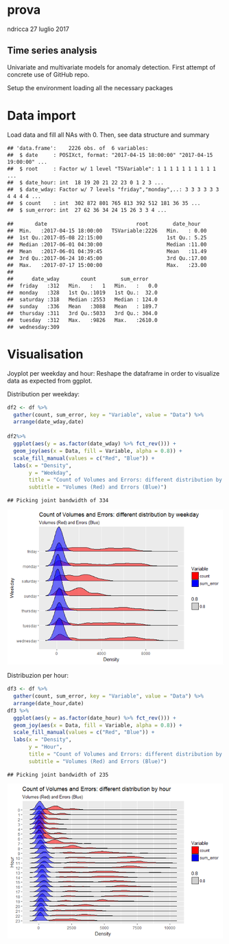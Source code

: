 prova
================
ndricca
27 luglio 2017

Time series analysis
--------------------

Univariate and multivariate models for anomaly detection. First attempt of concrete use of GitHub repo.

Setup the environment loading all the necessary packages

Data import
===========

Load data and fill all NAs with 0. Then, see data structure and summary

    ## 'data.frame':    2226 obs. of  6 variables:
    ##  $ date     : POSIXct, format: "2017-04-15 18:00:00" "2017-04-15 19:00:00" ...
    ##  $ root     : Factor w/ 1 level "TSVariable": 1 1 1 1 1 1 1 1 1 1 ...
    ##  $ date_hour: int  18 19 20 21 22 23 0 1 2 3 ...
    ##  $ date_wday: Factor w/ 7 levels "friday","monday",..: 3 3 3 3 3 3 4 4 4 4 ...
    ##  $ count    : int  302 872 801 765 813 392 512 181 36 35 ...
    ##  $ sum_error: int  27 62 36 34 24 15 26 3 3 4 ...

    ##       date                             root        date_hour    
    ##  Min.   :2017-04-15 18:00:00   TSVariable:2226   Min.   : 0.00  
    ##  1st Qu.:2017-05-08 22:15:00                     1st Qu.: 5.25  
    ##  Median :2017-06-01 04:30:00                     Median :11.00  
    ##  Mean   :2017-06-01 04:39:45                     Mean   :11.49  
    ##  3rd Qu.:2017-06-24 10:45:00                     3rd Qu.:17.00  
    ##  Max.   :2017-07-17 15:00:00                     Max.   :23.00  
    ##                                                                 
    ##      date_wday       count        sum_error     
    ##  friday   :312   Min.   :   1   Min.   :   0.0  
    ##  monday   :328   1st Qu.:1019   1st Qu.:  32.0  
    ##  saturday :318   Median :2553   Median : 124.0  
    ##  sunday   :336   Mean   :3088   Mean   : 189.7  
    ##  thursday :311   3rd Qu.:5033   3rd Qu.: 304.0  
    ##  tuesday  :312   Max.   :9826   Max.   :2610.0  
    ##  wednesday:309

Visualisation
=============

Joyplot per weekday and hour: Reshape the dataframe in order to visualize data as expected from ggplot.

Distribution per weekday:

``` r
df2 <- df %>% 
  gather(count, sum_error, key = "Variable", value = "Data") %>%
  arrange(date_wday,date)

df2%>% 
  ggplot(aes(y = as.factor(date_wday) %>% fct_rev())) +
  geom_joy(aes(x = Data, fill = Variable, alpha = 0.8)) +
  scale_fill_manual(values = c("Red", "Blue")) +
  labs(x = "Density",
       y = "Weekday",
       title = "Count of Volumes and Errors: different distribution by weekday",
       subtitle = "Volumes (Red) and Errors (Blue)")
```

    ## Picking joint bandwidth of 334

![](timeseries_files/figure-markdown_github-ascii_identifiers/ggjoy_weekday-1.png)

Distribuzion per hour:

``` r
df3 <- df %>% 
  gather(count, sum_error, key = "Variable", value = "Data") %>%
  arrange(date_hour,date) 
df3 %>% 
  ggplot(aes(y = as.factor(date_hour) %>% fct_rev())) +
  geom_joy(aes(x = Data, fill = Variable, alpha = 0.8)) +
  scale_fill_manual(values = c("Red", "Blue")) +
  labs(x = "Density",
       y = "Hour",
       title = "Count of Volumes and Errors: different distribution by hour",
       subtitle = "Volumes (Red) and Errors (Blue)")
```

    ## Picking joint bandwidth of 235

![](timeseries_files/figure-markdown_github-ascii_identifiers/ggjoy_hour-1.png)
